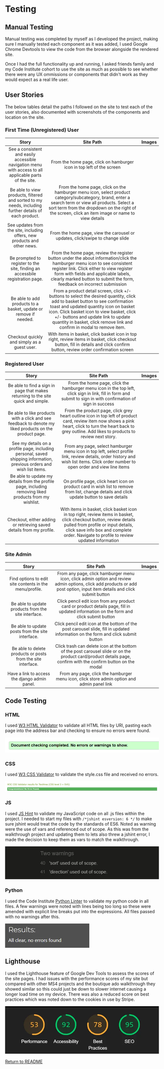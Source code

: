 # Testing

## Manual Testing
Manual testing was completed by myself as I developed the project, making sure I manually tested each component as it was added, I used Google Chrome Devtools to view the code from the browser alongside the rendered site.

Once I had the full functionality up and running, I asked friends family and my Code Institute cohort to use the site as much as possible to see whether there were any UX ommissions or components that didn't work as they would expect as a real life user.

## User Stories
The below tables detail the paths I followed on the site to test each of the user stories, also documented with screenshots of the components and location on the site.

### First Time (Unregistered) User

|                                                                       Story                                                                        | Site Path | Images |
| :------------------------------------------------------------------------------------------------------------------------------------------------: | :-------: | :---: |
|See a consistent and easily accessible navigation menu with access to all applicable parts of the site.|From the home page, click on hamburger icon in top left of the screen||
|Be able to view products, filtered and sorted to my needs, including further details of each product.|From the home page, click on the hamburger menu icon, select product category/subcategory, brand, enter a search term or view all products. Select a sort term from the dropdown on the right of the screen, click an item image or name to view details||
|See updates from the site, including offers, new products and other news.|From the home page, view the carousel or updates, click/swipe to change slide||
|Be prompted to register to the site, finding an accessbile registration page.|From the home page, review the register button under the about information/click the hamburger menu icon to see consistent register link. Click either to view register form with fields and applicable labels, clearly marked button to submit the form, feedback on incorrect submission||
|Be able to add products to a basket, update or remove if needed.|From a product detail screen, click +/- buttons to select the desired quantity, click add to basket button to see confirmation toast and updated quantity icon on basket icon. Click basket icon to view basket, click +/- buttons and update link to update quantity in basket, click remove link and confirm in modal to remove item. ||
|Checkout quickly and simply as a guest user.|With items in basket, click basket icon in top right, review items in basket, click checkout button, fill in details and click confirm button, review order confirmation screen ||

### Registered User

|                                                                       Story                                                                        | Site Path | Images |
| :------------------------------------------------------------------------------------------------------------------------------------------------: | :-------: | :---: |
|Be able to find a sign in page that makes returning to the site quick and simple.|From the home page, click the hamburger menu icon in the top left, click sign in link, fill in form and submit to sign in with confirmation of sign in success||
|Be able to like products with a click and see feedback to denote my liked products on the product page.|From the product page, click grey heart outline icon in top left of product card, review item now shows a pink heart, click to turn the heart back to grey outline. Add likes to products to review next story. ||
|See my details on a profile page, including personal, saved shipping information, previous orders and wish list items.|From any page, select hamburger menu icon in top left, select profile link, review details, order history and wish list items. Click order number to open order and view line items||
|Be able to update my details from the profile page, including removing liked products from my wishlist.|On profile page, click heart icon on product card in wish list to remove from list, change details and click update button to save details||
|Checkout, either adding or retrieving saved details from my profile.|With items in basket, click basket icon in top right, review items in basket, click checkout button, review details pulled from profile or input details, click save info box and complete order. Navigate to profile to review updated information||

### Site Admin

|                                                                       Story                                                                        | Site Path | Images |
| :------------------------------------------------------------------------------------------------------------------------------------------------: | :-------: | :---: |
|Find options to edit site contents in the menu/profile.|From any page, click hamburger menu icon, click admin option and review admin options, click add products or add post option, input item details and click submit button||
|Be able to update products from the site interface.|Click pencil edit icon from any product card or product details page, fill in updated information on the form and click submit button||
|Be able to update posts from the site interface.|Click pencil edit icon at the bottom of the post carousel slide, fill in updated information on the form and click submit button||
|Be able to delete products or posts from the site interface.|Click trash can delete icon at the bottom of the post carousel slide or on the product card/product details page, confirm with the confirm button on the modal||
|Have a link to access the django admin panel.|From any page, click the hamburger menu icon, click store admin option and admin panel link||

## Code Testing

### HTML

I used [W3 HTML Validator](https://validator.w3.org/) to validate all HTML files by URI, pasting each page into the address bar and checking to ensure no errors were found.

![HTML Validator](media/readme/htmlvalidator.webp)

### CSS

I used [W3 CSS Validator](https://jigsaw.w3.org/css-validator/validator) to validate the style.css file and received no errors.

![HTML Validator](media/readme/cssvalidator.webp)

### JS

I used [JS Hint](https://jshint.com/) to validate my JavaScript code on all .js files within the project. I needed to start my files with `/*jshint esversion: 6 */` to make sure jshint would treat the code by the standards of ES6. Noted as warning were the use of vars and referenced out of scope. As this was from the walkthrough project and updating them to lets also threw a jshint error, I made the decision to keep them as vars to match the walkthrough.

![HTML Validator](media/readme/jshint.webp)

### Python

I used the Code Institute [Python Linter](https://pep8ci.herokuapp.com/) to validate my python code in all files. A few warnings were noted with lines being too long so these were amended with explicit line breaks put into the expressions. All files passed with no warnings after this.

![HTML Validator](media/readme/pythonlinter.webp)

## Lighthouse

I used the Lighthouse feature of Google Dev Tools to assess the scores of the site pages. I had issues with the performance scores of my site but compared with other MS4 projects and the boutique ado walkthrough they showed similar so this could just be down to slower internet causing a longer load time on my device. There was also a reduced score on best practices which was noted down to the cookies in use by Stripe.

![HTML Validator](media/readme/lighthouse.webp)

[Return to README](README.md)
